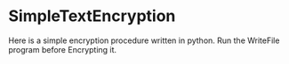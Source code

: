 # SimpleTextEncryption
Here is a simple encryption procedure written in python.
Run the WriteFile program before Encrypting it.

